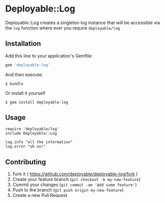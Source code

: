 # Deployable::Log

Deployable::Log creates a singleton log instance that will be accessible
via the `log` function where ever you require `deployable/log`

## Installation

Add this line to your application's Gemfile:

```ruby
gem 'deployable-log'
```

And then execute:

    $ bundle

Or install it yourself

    $ gem install deployable-log

## Usage

    require 'deployable/log'
    include Deployable::Log

    log.info "all the information"
    log.error "oh no!"


## Contributing

1. Fork it ( https://github.com/deployable/deployable-log/fork )
2. Create your feature branch (`git checkout -b my-new-feature`)
3. Commit your changes (`git commit -am 'Add some feature'`)
4. Push to the branch (`git push origin my-new-feature`)
5. Create a new Pull Request
